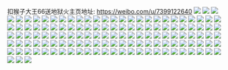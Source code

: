 扣猴子大王66送地狱火主页地址: https://weibo.com/u/7399122640 
![](https://wx4.sinaimg.cn/mw2000/0084JXNKgy1h8s47rcmphj32c0340e83.jpg) 
![](https://wx4.sinaimg.cn/mw2000/0084JXNKgy1h8kmmf4pryj335s23y1kz.jpg) 
![](https://wx4.sinaimg.cn/mw2000/0084JXNKgy1h8kmmhcrmpj335s23yqv6.jpg) 
![](https://wx4.sinaimg.cn/mw2000/0084JXNKgy1h8kmmdbj0pj323x35ru0x.jpg) 
![](https://wx4.sinaimg.cn/mw2000/0084JXNKgy1h8chf4h5dqj32c02cuu0y.jpg) 
![](https://wx4.sinaimg.cn/mw2000/0084JXNKgy1h8chf0472uj32c02c0kjm.jpg) 
![](https://wx4.sinaimg.cn/mw2000/0084JXNKgy1h8chf1c100j31sc2dskjl.jpg) 
![](https://wx4.sinaimg.cn/mw2000/0084JXNKgy1h8chev6819j31kw2tcnpd.jpg) 
![](https://wx4.sinaimg.cn/mw2000/0084JXNKgy1h8chf6owaij31l02diu0x.jpg) 
![](https://wx4.sinaimg.cn/mw2000/0084JXNKgy1h89rpy4gcvj30wg0yndl1.jpg) 
![](https://wx4.sinaimg.cn/mw2000/0084JXNKgy1h86xn9bs5gj323u35sb2a.jpg) 
![](https://wx4.sinaimg.cn/mw2000/0084JXNKgy1h86xn6b3fsj323u35s1ky.jpg) 
![](https://wx4.sinaimg.cn/mw2000/0084JXNKgy1h86xnc42mgj323u35r7wi.jpg) 
![](https://wx4.sinaimg.cn/mw2000/0084JXNKgy1h86xnf2i1cj323u35sb2a.jpg) 
![](https://wx4.sinaimg.cn/mw2000/0084JXNKgy1h86xn3u6ddj323u35s7wi.jpg) 
![](https://wx4.sinaimg.cn/mw2000/0084JXNKgy1h85mnnjwfvj33402c0npe.jpg) 
![](https://wx4.sinaimg.cn/mw2000/0084JXNKgy1h85mnlk52aj32c0340x6r.jpg) 
![](https://wx4.sinaimg.cn/mw2000/0084JXNKgy1h83ts0wlaoj33402c01kz.jpg) 
![](https://wx4.sinaimg.cn/mw2000/0084JXNKgy1h83ts83hizj327y2ylnpe.jpg) 
![](https://wx4.sinaimg.cn/mw2000/0084JXNKgy1h83ts430goj31ss2eex6q.jpg) 
![](https://wx4.sinaimg.cn/mw2000/0084JXNKgy1h83tsg9hgfj33402c0qv6.jpg) 
![](https://wx4.sinaimg.cn/mw2000/0084JXNKgy1h81octmbbij322i2rdkjm.jpg) 
![](https://wx4.sinaimg.cn/mw2000/0084JXNKgy1h81ocqaxxqj31sc2dsnpd.jpg) 
![](https://wx4.sinaimg.cn/mw2000/0084JXNKgy1h81ocu9bfdj31ei1eigzj.jpg) 
![](https://wx4.sinaimg.cn/mw2000/0084JXNKgy1h7qz0kxpj9j32c02c01ky.jpg) 
![](https://wx4.sinaimg.cn/mw2000/0084JXNKgy1h7qz0b512lj30wi0iaah6.jpg) 
![](https://wx4.sinaimg.cn/mw2000/0084JXNKgy1h7qz20riqcj30wi1ycnpd.jpg) 
![](https://wx4.sinaimg.cn/mw2000/0084JXNKgy1h7qz0btk3hj30br0bogm3.jpg) 
![](https://wx4.sinaimg.cn/mw2000/0084JXNKgy1h7qz0le17aj30n00mg765.jpg) 
![](https://wx4.sinaimg.cn/mw2000/0084JXNKgy1h7poll786pj30wh0irgn7.jpg) 
![](https://wx4.sinaimg.cn/mw2000/0084JXNKly1h6u05rvolej31o01o0q7y.jpg) 
![](https://wx4.sinaimg.cn/mw2000/0084JXNKly1h6qx6ufwixj31nq27nqv5.jpg) 
![](https://wx4.sinaimg.cn/mw2000/0084JXNKly1h6qx6wxyfuj32c0340k4c.jpg) 
![](https://wx4.sinaimg.cn/mw2000/0084JXNKly1h6qx72ervrj31sc2ds78y.jpg) 
![](https://wx4.sinaimg.cn/mw2000/0084JXNKly1h6qx75bd3fj329r1px179.jpg) 
![](https://wx4.sinaimg.cn/mw2000/0084JXNKly1h6pv8wof0hj30wr1z0101.jpg) 
![](https://wx4.sinaimg.cn/mw2000/0084JXNKly1h6pv8wc3owj31sc2dsnpd.jpg) 
![](https://wx4.sinaimg.cn/mw2000/0084JXNKly1h5tdlcntm3j32c0340hdv.jpg) 
![](https://wx4.sinaimg.cn/mw2000/0084JXNKly1h5tdlr3rcwj32c03407wj.jpg) 
![](https://wx4.sinaimg.cn/mw2000/0084JXNKly1h5tdl9tfzrj32c0340b2b.jpg) 
![](https://wx4.sinaimg.cn/mw2000/0084JXNKly1h5tdlmaa73j32c0340kjn.jpg) 
![](https://wx4.sinaimg.cn/mw2000/0084JXNKly1h5tdlgzkbjj32c0340npe.jpg) 
![](https://wx4.sinaimg.cn/mw2000/0084JXNKly1h5tdm895yqj31be0zk4gt.jpg) 
![](https://wx4.sinaimg.cn/mw2000/0084JXNKly1h5tdlfjy7vj32c0340x6r.jpg) 
![](https://wx4.sinaimg.cn/mw2000/0084JXNKly1h5tdlofka8j32c02c0hdu.jpg) 
![](https://wx4.sinaimg.cn/mw2000/0084JXNKly1h5tdm72p93j31kw23u4qp.jpg) 
![](https://wx4.sinaimg.cn/mw2000/0084JXNKly1h5tdm9xxwqj33402c0kjo.jpg) 
![](https://wx4.sinaimg.cn/mw2000/0084JXNKly1h5tdmd220cj32x926xqv6.jpg) 
![](https://wx4.sinaimg.cn/mw2000/0084JXNKly1h5tdmdxf3sj32c0340u0x.jpg) 
![](https://wx4.sinaimg.cn/mw2000/0084JXNKly1h5lswaruijj32yg27u1kz.jpg) 
![](https://wx4.sinaimg.cn/mw2000/0084JXNKly1h5lsweo5jej321w2qikjn.jpg) 
![](https://wx4.sinaimg.cn/mw2000/0084JXNKly1h5lsww0to9j32c03407wm.jpg) 
![](https://wx4.sinaimg.cn/mw2000/0084JXNKly1h5lswhjnkdj32c0340kjn.jpg) 
![](https://wx4.sinaimg.cn/mw2000/0084JXNKly1h5lsw812s3j32c0340npf.jpg) 
![](https://wx4.sinaimg.cn/mw2000/0084JXNKly1h5lsvxgmk0j321n21nu0x.jpg) 
![](https://wx4.sinaimg.cn/mw2000/0084JXNKly1h5lswynj1gj32c034lu0y.jpg) 
![](https://wx4.sinaimg.cn/mw2000/0084JXNKly1h5lsx2g15ej32c0340hdw.jpg) 
![](https://wx4.sinaimg.cn/mw2000/0084JXNKly1h5lsvvndupj32c0340x6q.jpg) 
![](https://wx4.sinaimg.cn/mw2000/0084JXNKly1h5khkf2xb3j32c0340npf.jpg) 
![](https://wx4.sinaimg.cn/mw2000/0084JXNKly1h5khkbbsrxj327f2xw4qs.jpg) 
![](https://wx4.sinaimg.cn/mw2000/0084JXNKly1h5khkhvc6mj32we26a1kz.jpg) 
![](https://wx4.sinaimg.cn/mw2000/0084JXNKly1h5khkth7cnj32762xkkjm.jpg) 
![](https://wx4.sinaimg.cn/mw2000/0084JXNKly1h5khk2lwzmj32z128aqv6.jpg) 
![](https://wx4.sinaimg.cn/mw2000/0084JXNKly1h5khkjmhpsj32c02c0u0x.jpg) 
![](https://wx4.sinaimg.cn/mw2000/0084JXNKly1h5khjxzj4ij325t2vr4qr.jpg) 
![](https://wx4.sinaimg.cn/mw2000/0084JXNKly1h5khkp1m9rj33402c0b2d.jpg) 
![](https://wx4.sinaimg.cn/mw2000/0084JXNKly1h5khk05do3j32692wc7wi.jpg) 
![](https://wx4.sinaimg.cn/mw2000/0084JXNKly1h4yj1wdc5uj31ye2lehdt.jpg) 
![](https://wx4.sinaimg.cn/mw2000/0084JXNKly1h4yj1zvyjcj325b2v2hdu.jpg) 
![](https://wx4.sinaimg.cn/mw2000/0084JXNKly1h4yj238raqj32792xou0y.jpg) 
![](https://wx4.sinaimg.cn/mw2000/0084JXNKly1h4yj24t7byj32dc1kwb2a.jpg) 
![](https://wx4.sinaimg.cn/mw2000/0084JXNKly1h4mjtnp9d0j31er1erdz4.jpg) 
![](https://wx4.sinaimg.cn/mw2000/0084JXNKly1h4mjtmt80nj317y1mltj9.jpg) 
![](https://wx4.sinaimg.cn/mw2000/0084JXNKly1h4mjtn857mj30u0140tht.jpg) 
![](https://wx4.sinaimg.cn/mw2000/0084JXNKly1h4ml5tpkrkj32c02c0e82.jpg) 
![](https://wx4.sinaimg.cn/mw2000/0084JXNKly1h4ml5riqk4j321p21pqv5.jpg) 
![](https://wx4.sinaimg.cn/mw2000/0084JXNKly1h4ml9y1sfrj30ku0iy407.jpg) 
![](https://wx4.sinaimg.cn/mw2000/0084JXNKly1h4mlc384i7j32c0340b2b.jpg) 
![](https://wx4.sinaimg.cn/mw2000/0084JXNKly1h4kjg49cdwj31u42g6x5e.jpg) 
![](https://wx4.sinaimg.cn/mw2000/0084JXNKly1h4h82xr7m7j313p0w50x1.jpg) 
![](https://wx4.sinaimg.cn/mw2000/0084JXNKly1h45noqsbb2j325l25lx6p.jpg) 
![](https://wx4.sinaimg.cn/mw2000/0084JXNKly1h418nlddmsj325t25t7wh.jpg) 
![](https://wx4.sinaimg.cn/mw2000/0084JXNKly1h418niw7s2j32c02c01ky.jpg) 
![](https://wx4.sinaimg.cn/mw2000/0084JXNKly1h38b4dfo7jj325o2vku0y.jpg) 
![](https://wx4.sinaimg.cn/mw2000/0084JXNKly1h38b4igpmfj32tr24bu0y.jpg) 
![](https://wx4.sinaimg.cn/mw2000/0084JXNKly1h38199ckolj32c02c0qv5.jpg) 
![](https://wx4.sinaimg.cn/mw2000/0084JXNKly1h2ys05y01mj32c02c01kz.jpg) 
![](https://wx4.sinaimg.cn/mw2000/0084JXNKly1h2ro1doog5j30u01hc4qp.jpg) 
![](https://wx4.sinaimg.cn/mw2000/0084JXNKly1h2ro0qosw9j32c033ykjm.jpg) 
![](https://wx4.sinaimg.cn/mw2000/0084JXNKly1h2ro0yrdbij315o20xe81.jpg) 
![](https://wx4.sinaimg.cn/mw2000/0084JXNKly1h2ro125h9dj323v2t5e81.jpg) 
![](https://wx4.sinaimg.cn/mw2000/0084JXNKly1h2ro1wql5dj31pn2a6npd.jpg) 
![](https://wx4.sinaimg.cn/mw2000/0084JXNKly1h2ro103l6sj30yi22mkha.jpg) 
![](https://wx4.sinaimg.cn/mw2000/0084JXNKly1h2ro111owyj30lc0sggsl.jpg) 
![](https://wx4.sinaimg.cn/mw2000/0084JXNKly1h2ro0v0ssqj32c033ykjn.jpg) 
![](https://wx4.sinaimg.cn/mw2000/0084JXNKly1h2ro1b4bv8j31sc2dsu0x.jpg) 
![](https://wx4.sinaimg.cn/mw2000/0084JXNKly1h2plpsxfcej31qc0u0qah.jpg) 
![](https://wx4.sinaimg.cn/mw2000/0084JXNKly1h21cxa1z1oj32c02c0npe.jpg) 
![](https://wx4.sinaimg.cn/mw2000/0084JXNKly1h21cxkmasuj32c02c0hdu.jpg) 
![](https://wx4.sinaimg.cn/mw2000/0084JXNKly1h1m6v1fekoj320y20ye82.jpg) 
![](https://wx4.sinaimg.cn/mw2000/0084JXNKly1h0wjwbafwlj30yi22o4gp.jpg) 
![](https://wx4.sinaimg.cn/mw2000/0084JXNKly1h0rqytvvg8j30go0go3zd.jpg) 
![](https://wx4.sinaimg.cn/mw2000/0084JXNKly1h0gqpkexwij32c02c0qv7.jpg) 
![](https://wx4.sinaimg.cn/mw2000/0084JXNKly1gz7bugmrgkj31yz1yz1kx.jpg) 
![](https://wx4.sinaimg.cn/mw2000/0084JXNKly1gz7bufush9j31sc2dsqv5.jpg) 
![](https://wx4.sinaimg.cn/mw2000/0084JXNKly1gz7buihxk1j30jg0jgaf1.jpg) 
![](https://wx4.sinaimg.cn/mw2000/0084JXNKly1gyxb8176lej32va2vau0y.jpg) 
![](https://wx4.sinaimg.cn/mw2000/0084JXNKly1gytawhll2mj32c02c0x6q.jpg) 
![](https://wx4.sinaimg.cn/mw2000/0084JXNKly1gxqg76jumqj316q1kwnmy.jpg) 
![](https://wx4.sinaimg.cn/mw2000/0084JXNKly1gxaymqpe4wj327c27ce82.jpg) 
![](https://wx4.sinaimg.cn/mw2000/0084JXNKly1gxaymw5hz9j31wb1wax6p.jpg) 
![](https://wx4.sinaimg.cn/mw2000/0084JXNKly1gxaymvfeftj32c02c0u0y.jpg) 
![](https://wx4.sinaimg.cn/mw2000/0084JXNKly1gxaymu95nlj324x24xnpe.jpg) 
![](https://wx4.sinaimg.cn/mw2000/0084JXNKly1gxaymwxeh6j32c02c0e82.jpg) 
![](https://wx4.sinaimg.cn/mw2000/0084JXNKly1gxaymohstrj30i60i675a.jpg) 
![](https://wx4.sinaimg.cn/mw2000/0084JXNKly1gwmmfl7ztij31ph29yx6p.jpg) 
![](https://wx4.sinaimg.cn/mw2000/0084JXNKly1gwmmg4pnxpj31sc2dse82.jpg) 
![](https://wx4.sinaimg.cn/mw2000/0084JXNKly1gwmmgqasgaj32ax2ax1ky.jpg) 
![](https://wx4.sinaimg.cn/mw2000/0084JXNKly1gwmmgf2vs6j32c02c0qv6.jpg) 
![](https://wx4.sinaimg.cn/mw2000/0084JXNKly1gvifjna5u1j60u00u0ah002.jpg) 
![](https://wx4.sinaimg.cn/mw2000/0084JXNKly1gvifj7jpv0j60u00u043f02.jpg) 
![](https://wx4.sinaimg.cn/mw2000/0084JXNKly1gudqk7ij2mj628e28b7wi02.jpg) 
![](https://wx4.sinaimg.cn/mw2000/0084JXNKly1gudqkiranlj62c02czx6q02.jpg) 
![](https://wx4.sinaimg.cn/mw2000/0084JXNKly1gudqjz6tq4j62c02c04qq02.jpg) 
![](https://wx4.sinaimg.cn/mw2000/0084JXNKly1gudqj84z5dj615l15lk7i02.jpg) 
![](https://wx4.sinaimg.cn/mw2000/0084JXNKly1gudqkkz1g4j617q1mcqo902.jpg) 
![](https://wx4.sinaimg.cn/mw2000/0084JXNKly1gudqkmhwxsj60jh0iejvf02.jpg) 
![](https://wx4.sinaimg.cn/mw2000/0084JXNKly1gtgc0faua4j32862ywqv6.jpg) 
![](https://wx4.sinaimg.cn/mw2000/0084JXNKly1gtgc09otgkj32c0340kjl.jpg) 
![](https://wx4.sinaimg.cn/mw2000/0084JXNKly1gtbqoam6tqj30u00u0whb.jpg) 
![](https://wx4.sinaimg.cn/mw2000/0084JXNKly1gr5fz8z89rj318g18gtbx.jpg) 
